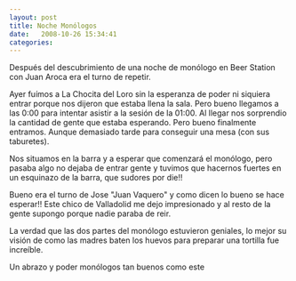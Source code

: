 ```yaml
---
layout: post
title: Noche Monólogos
date:   2008-10-26 15:34:41
categories:
---
```


Después del descubrimiento de una noche de monólogo en Beer Station con Juan Aroca era el turno de repetir.

Ayer fuímos a La Chocita del Loro sin la esperanza de poder ni siquiera entrar porque nos dijeron que estaba llena la sala. Pero bueno llegamos a las 0:00 para intentar asistir a la sesión de la 01:00. Al llegar nos sorprendio la cantidad de gente que estaba esperando. Pero bueno finalmente entramos. Aunque demasiado tarde para conseguir una mesa (con sus taburetes).

Nos situamos en la barra y a esperar que comenzará el monólogo, pero pasaba algo no dejaba de entrar gente y tuvimos que hacernos fuertes en un esquinazo de la barra, que sudores por die!!

Bueno era el turno de Jose "Juan Vaquero" y como dicen lo bueno se hace esperar!! Este chico de Valladolid me dejo impresionado y al resto de la gente supongo porque nadie paraba de reir.

La  verdad que las dos partes del monólogo estuvieron geniales, lo mejor su visión de como las madres baten los huevos para preparar una tortilla fue increíble.

Un abrazo y poder monólogos tan buenos como este
